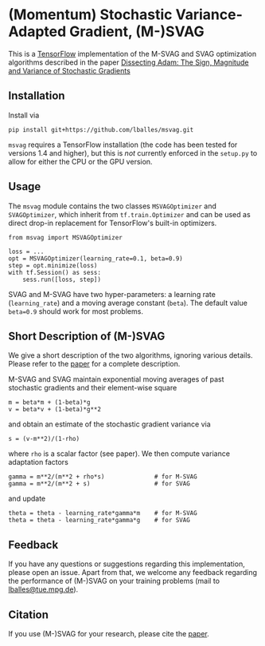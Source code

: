 # (Momentum) Stochastic Variance-Adapted Gradient, (M-)SVAG

This is a [TensorFlow](https://www.tensorflow.org/) implementation of the M-SVAG and SVAG optimization algorithms described in the paper [Dissecting Adam: The Sign, Magnitude and Variance of Stochastic Gradients][1]

## Installation

Install via

    pip install git+https://github.com/lballes/msvag.git

``msvag`` requires a TensorFlow installation (the code has been tested for versions 1.4 and higher), but this is *not* currently enforced in the ``setup.py`` to allow for either the CPU or the GPU version.

## Usage

The ``msvag`` module contains the two classes ``MSVAGOptimizer`` and ``SVAGOptimizer``, which inherit from ``tf.train.Optimizer`` and can be used as direct drop-in replacement for TensorFlow's built-in optimizers.

    from msvag import MSVAGOptimizer
    
    loss = ...
    opt = MSVAGOptimizer(learning_rate=0.1, beta=0.9)
    step = opt.minimize(loss)
    with tf.Session() as sess:
        sess.run([loss, step])

SVAG and M-SVAG have two hyper-parameters: a learning rate (``learning_rate``) and a moving average constant (``beta``). The default value ``beta=0.9`` should work for most problems.

## Short Description of (M-)SVAG

We give a short description of the two algorithms, ignoring various details. Please refer to the [paper][1] for a complete description.

M-SVAG and SVAG maintain exponential moving averages of past stochastic gradients and their element-wise square

    m = beta*m + (1-beta)*g
    v = beta*v + (1-beta)*g**2

and obtain an estimate of the stochastic gradient variance via

    s = (v-m**2)/(1-rho)

where ``rho`` is a scalar factor (see paper). We then compute variance adaptation factors

    gamma = m**2/(m**2 + rho*s)              # for M-SVAG
    gamma = m**2/(m**2 + s)                  # for SVAG

and update

    theta = theta - learning_rate*gamma*m    # for M-SVAG
    theta = theta - learning_rate*gamma*g    # for SVAG

## Feedback

If you have any questions or suggestions regarding this implementation, please open an issue. Apart from that, we welcome any feedback regarding the performance of (M-)SVAG on your training problems (mail to lballes@tue.mpg.de).

## Citation

If you use (M-)SVAG for your research, please cite the [paper][1].


[1]: https://arxiv.org/abs/1705.07774


